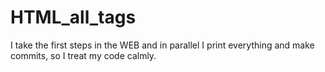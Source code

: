 # HTML_all_tags
I take the first steps in the WEB and in parallel I print everything and make commits, so I treat my code calmly.
